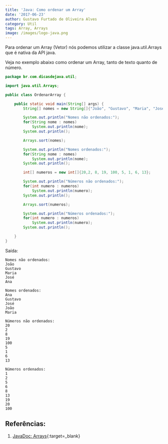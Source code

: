 ```yaml
---
title: 'Java: Como ordenar um Array'
date: '2017-06-23'
author: Gustavo Furtado de Oliveira Alves
category: Util
tags: Array, Arrays
image: /images/logo-java.png
---
```


Para ordenar um Array (Vetor) nós podemos utilizar a classe java.util.Arrays
que é nativa da API java.

Veja no exemplo abaixo como ordenar um Array, tanto de texto quanto de número.

```java
package br.com.dicasdejava.util;

import java.util.Arrays;

public class OrdenarArray {

	public static void main(String[] args) {
		String[] nomes = new String[]{"João", "Gustavo", "Maria", "José", "Ana"};

		System.out.println("Nomes não ordenados:");
		for(String nome : nomes)
			System.out.println(nome);
		System.out.println();

		Arrays.sort(nomes);

		System.out.println("Nomes ordenados:");
		for(String nome : nomes)
			System.out.println(nome);
		System.out.println();

		int[] numeros = new int[]{20,2, 8, 19, 100, 5, 1, 6, 13};

		System.out.println("Números não ordenados:");
		for(int numero : numeros)
			System.out.println(numero);
		System.out.println();

		Arrays.sort(numeros);

		System.out.println("Números ordenados:");
		for(int numero : numeros)
			System.out.println(numero);
		System.out.println();

	}
}
```

Saída:

```
Nomes não ordenados:
João
Gustavo
Maria
José
Ana

Nomes ordenados:
Ana
Gustavo
José
João
Maria

Números não ordenados:
20
2
8
19
100
5
1
6
13

Números ordenados:
1
2
5
6
8
13
19
20
100
```

## Referências:

1. [JavaDoc: Arrays](https://docs.oracle.com/javase/8/docs/api/java/util/Arrays.html){:target=\_blank}

